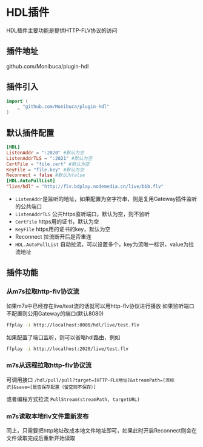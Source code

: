 # HDL插件

HDL插件主要功能是提供HTTP-FLV协议的访问

## 插件地址

github.com/Monibuca/plugin-hdl

## 插件引入
```go
import (
    _ "github.com/Monibuca/plugin-hdl"
)
```

## 默认插件配置

```toml
[HDL]
ListenAddr = ":2020" #默认为空
ListenAddrTLS = ":2021" #默认为空
CertFile = "file.cert" #默认为空
KeyFile = "file.key" #默认为空
Reconnect = false #默认为false
[HDL.AutoPullList]
"live/hdl" = "http://flv.bdplay.nodemedia.cn/live/bbb.flv"
```
- `ListenAddr`是监听的地址，如果配置为空字符串，则是复用Gateway插件监听的公共端口
- `ListenAddrTLS` 公共https监听端口，默认为空，则不监听
- `CertFile` https用的证书，默认为空
- `KeyFile` https用的证书的key，默认为空
- Reconnect 拉流断开后是否重连
- `HDL.AutoPullList` 自动拉流，可以设置多个，key为流唯一标识，value为拉流地址
## 插件功能

### 从m7s拉取http-flv协议流
如果m7s中已经存在live/test流的话就可以用http-flv协议进行播放
如果监听端口不配置则公用Gateway的端口(默认8080)
```bash
ffplay -i http://localhost:8080/hdl/live/test.flv
```
如果配置了端口监听，则可以省略hdl路由，例如
```bash
ffplay -i http://localhost:2020/live/test.flv
```
### m7s从远程拉取http-flv协议流

可调用接口
`/hdl/pull/pull?target=[HTTP-FLV地址]&streamPath=[流标识]&save=[是否保存配置（留空则不保存）]`

或者编程方式拉流
`PullStream(streamPath, targetURL)`

### m7s读取本地flv文件重新发布
同上，只需要把http地址改成本地文件地址即可，如果此时开启Reconnect则会在文件读取完成后重新开始读取